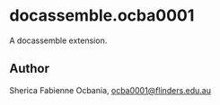 # docassemble.ocba0001

A docassemble extension.

## Author

Sherica Fabienne Ocbania, ocba0001@flinders.edu.au

